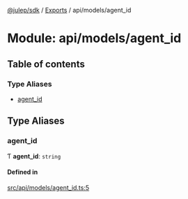 [@julep/sdk](../README.md) / [Exports](../modules.md) / api/models/agent\_id

# Module: api/models/agent\_id

## Table of contents

### Type Aliases

- [agent\_id](api_models_agent_id.md#agent_id)

## Type Aliases

### agent\_id

Ƭ **agent\_id**: `string`

#### Defined in

[src/api/models/agent_id.ts:5](https://github.com/julep-ai/julep/blob/035e7f91b35da5c19151875490e535b6923a07fe/sdks/ts/src/api/models/agent_id.ts#L5)
